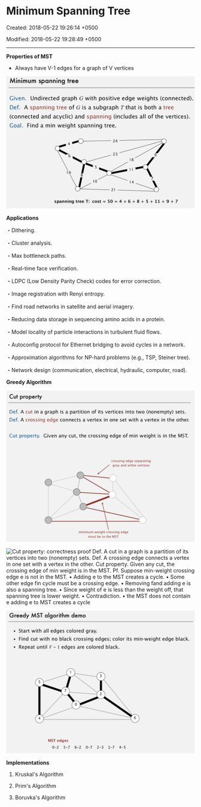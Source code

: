 # Minimum Spanning Tree

Created: 2018-05-22 19:26:14 +0500

Modified: 2018-05-22 19:28:49 +0500

---

**Properties of MST**
-   Always have V-1 edges for a graph of V vertices



![Minimum spanning tree Given. Undirected graph G with positive edge weights (connected). Def. A spanning tree of G is a subgraph T that is both a tree (connected and acyclic) and spanning (includes all of the vertices). Goal. Find a min weight spanning tree. spanning tree T: 10 cost 14 21 = 50 ](media/Minimum-Spanning-Tree-image1.png)



**Applications**

・Dithering.

・Cluster analysis.

・Max bottleneck paths.

・Real-time face verification.

・LDPC (Low Density Parity Check) codes for error correction.

・Image registration with Renyi entropy.

・Find road networks in satellite and aerial imagery.

・Reducing data storage in sequencing amino acids in a protein.

・Model locality of particle interactions in turbulent fluid flows.

・Autoconfig protocol for Ethernet bridging to avoid cycles in a network.

・Approximation algorithms for NP-hard problems (e.g., TSP, Steiner tree).

・Network design (communication, electrical, hydraulic, computer, road).



**Greedy Algorithm**



![Cut property Def. A cut in a graph is a partition of its vertices into two (nonempty) sets. Def. A crossing edge connects a vertex in one set with a vertex in the other. Cut property. Given any cut, the crossing edge of min weight is in the MST. crossing edge separating gray and white vertices O minimum-weight crossing edge must be in the MST ](media/Minimum-Spanning-Tree-image2.png)



![Cut property: correctness proof Def. A cut in a graph is a partition of its vertices into two (nonempty) sets. Def. A crossing edge connects a vertex in one set with a vertex in the other. Cut property. Given any cut, the crossing edge of min weight is in the MST. Pf. Suppose min-weight crossing edge e is not in the MST. • Adding e to the MST creates a cycle. • Some other edge fin cycle must be a crossing edge. • Removing fand adding e is also a spanning tree. • Since weight of e is less than the weight off, that spanning tree is lower weight. • Contradiction. • the MST does not contain e adding e to MST creates a cycle ](media/Minimum-Spanning-Tree-image3.png)



![Greedy MST algorithm demo • Start with all edges colored gray. • Find cut with no black crossing edges; color its min-weight edge black. • Repeat until V- I edges are colored black. 5 7 4 MST edges 0-2 5-7 6 6-2 0-7 3 2 2-3 1-7 4-5 ](media/Minimum-Spanning-Tree-image4.png)



**Implementations**

1.  Kruskal's Algorithm

2.  Prim's Algorithm

3.  Boruvka's Algorithm




